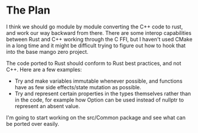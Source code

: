 # The Plan

I think we should go module by module converting the C++ code to rust, and work our way backward from there. There are
some interop capabilities between Rust and C++ working through the C FFI, but I haven't used CMake in a long time and it
might be difficult trying to figure out how to hook that into the base mango zero project.

The code ported to Rust should conform to Rust best practices, and not C++. Here are a few examples:

* Try and make variables immutable whenever possible, and functions have as few side effects/state mutation as possible.
* Try and represent certain properties in the types themselves rather than in the code, for example how Option<T> can be
  used instead of nullptr to represent an absent value.

I'm going to start working on the src/Common package and see what can be ported over easily.
